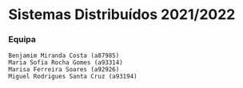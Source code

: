 # Sistemas Distribuídos 2021/2022

### Equipa
```
Benjamim Miranda Costa (a87985)
Maria Sofia Rocha Gomes (a93314)
Marisa Ferreira Soares (a92926)
Miguel Rodrigues Santa Cruz (a93194)
```
